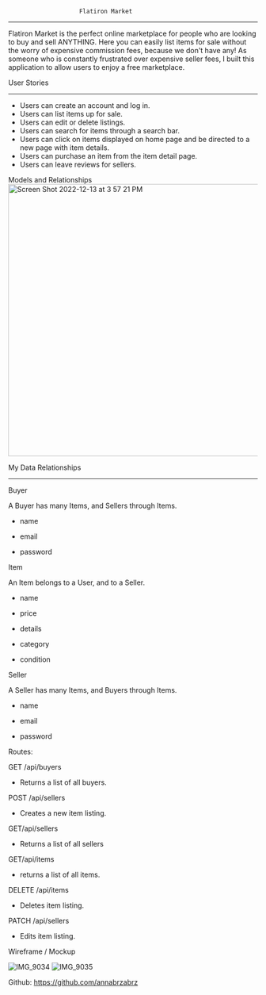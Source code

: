                         Flatiron Market
________________________________________________________

Flatiron Market is the perfect online marketplace for people who are looking to buy and sell ANYTHING. Here you can easily list items for sale without the worry of expensive commission fees, because we don't have any! As someone who is constantly frustrated over expensive seller fees, I built this application to allow users to enjoy a free marketplace.




User Stories
________________________________________________________
- Users can create an account and log in.
- Users can list items up for sale.
- Users can edit or delete listings.
- Users can search for items through a search bar.
- Users can click on items displayed on home page and be directed to a new page with item details.
- Users can purchase an item from the item detail page.
- Users can leave reviews for sellers.



Models and Relationships
<img width="549" alt="Screen Shot 2022-12-13 at 3 57 21 PM" src="https://user-images.githubusercontent.com/92694120/207478790-f634a2c6-998f-4d70-b26a-dcf070be8e57.png">

My Data Relationships
_______________________________________________________________
Buyer

A Buyer has many Items, and Sellers through Items.


- name

- email

- password

Item

An Item belongs to a User, and to a Seller.


- name

- price

- details

- category

- condition

Seller

A Seller has many Items, and Buyers through Items.

- name

- email

- password


Routes:


GET /api/buyers
- Returns a list of all buyers.

POST /api/sellers
- Creates a new item listing.

GET/api/sellers
- Returns a list of all sellers

GET/api/items
- returns a list of all items.

DELETE /api/items
- Deletes item listing.

PATCH /api/sellers
- Edits item listing.




Wireframe / Mockup


![IMG_9034](https://user-images.githubusercontent.com/92694120/207706030-bfa1ccd0-f2ae-41df-bf93-84e4ca7504d3.jpg)
![IMG_9035](https://user-images.githubusercontent.com/92694120/207706044-fdeaddaa-70c4-4ac2-af28-0e8702053626.jpg)

Github: https://github.com/annabrzabrz




<!-- This application allows users to both sell and buy products. Sellers will have the opportunity to post products up for sale, edit their listings, and delete their listings. Buyers will be able to filter search the items, to view details of each item by clicking on it, and to purchase the item.

Tables:

Buyer:
has_many :items
has_many sellers, through: :items
Name
Email
Password
Items
belongs_to :buyer
belongs_to :seller
Name
Category
Price
Details
Seller
has_many :items
has_many buyers, through: :items
Name
Email
Password

Front end:
login/sign up page
seller page: seller can post, delete, edit an item
Buyer page: buyer can purchase items, which will then be deleted from the database
Search bar
NavBar

Back end:
get, post, delete, patch requests
Migrations -->
